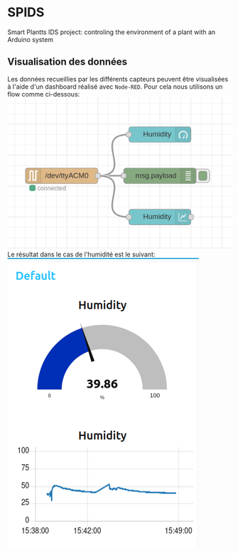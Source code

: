 # SPIDS
Smart Plantts IDS project: controling the environment of a plant with an Arduino system

## Visualisation des données
Les données recueillies par les différents capteurs peuvent être visualisées à l'aide d'un dashboard réalisé avec `Node-RED`. Pour cela nous utilisons un flow comme ci-dessous:   
![dashboard](assets/node-red_dashboard.png)
Le résultat dans le cas de l'humidité est le suivant:    
![dashboard_hum](assets/humidity_dashboard.png)

